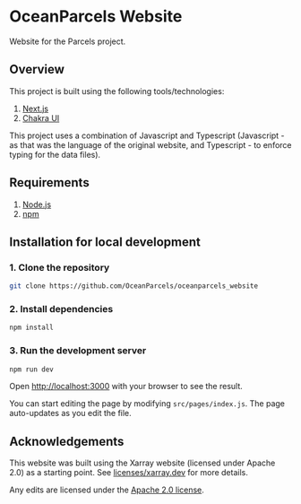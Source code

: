 # OceanParcels Website

Website for the Parcels project.

## Overview

This project is built using the following tools/technologies:

1. [Next.js](https://nextjs.org/)
2. [Chakra UI](https://chakra-ui.com/)

This project uses a combination of Javascript and Typescript (Javascript - as that was the language of the original website, and Typescript - to enforce typing for the data files).

## Requirements

1. [Node.js](https://nodejs.org/)
2. [npm](https://www.npmjs.com/)

## Installation for local development

### 1. Clone the repository

```bash
git clone https://github.com/OceanParcels/oceanparcels_website
```

### 2. Install dependencies

```bash
npm install
```

### 3. Run the development server

```bash
npm run dev
```

Open [http://localhost:3000](http://localhost:3000) with your browser to see the result.

You can start editing the page by modifying `src/pages/index.js`. The page auto-updates as you edit the file.

## Acknowledgements

This website was built using the Xarray website (licensed under Apache 2.0) as a starting point. See [licenses/xarray.dev](./licenses/xarray.dev-license) for more details.

Any edits are licensed under the [Apache 2.0 license](./LICENSE).
